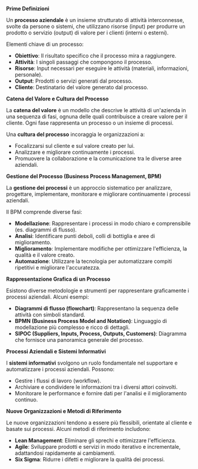 **Prime Definizioni**

  
Un **processo aziendale** è un insieme strutturato di attività interconnesse, svolte da persone o sistemi, che utilizzano risorse (input) per produrre un prodotto o servizio (output) di valore per i clienti (interni o esterni).

  

Elementi chiave di un processo:

  

- **Obiettivo**: Il risultato specifico che il processo mira a raggiungere.
- **Attività**: I singoli passaggi che compongono il processo.
- **Risorse**: Input necessari per eseguire le attività (materiali, informazioni, personale).
- **Output**: Prodotti o servizi generati dal processo.
- **Cliente**: Destinatario del valore generato dal processo.

  

**Catena del Valore e Cultura del Processo**

  

La **catena del valore** è un modello che descrive le attività di un'azienda in una sequenza di fasi, ognuna delle quali contribuisce a creare valore per il cliente. Ogni fase rappresenta un processo o un insieme di processi.

  

Una **cultura del processo** incoraggia le organizzazioni a:

  

- Focalizzarsi sul cliente e sul valore creato per lui.
- Analizzare e migliorare continuamente i processi.
- Promuovere la collaborazione e la comunicazione tra le diverse aree aziendali.

  

**Gestione del Processo (Business Process Management, BPM)**

  

La **gestione dei processi** è un approccio sistematico per analizzare, progettare, implementare, monitorare e migliorare continuamente i processi aziendali.

  

Il BPM comprende diverse fasi:

  

- **Modellazione**: Rappresentare i processi in modo chiaro e comprensibile (es. diagrammi di flusso).
- **Analisi**: Identificare punti deboli, colli di bottiglia e aree di miglioramento.
- **Miglioramento**: Implementare modifiche per ottimizzare l'efficienza, la qualità e il valore creato.
- **Automazione**: Utilizzare la tecnologia per automatizzare compiti ripetitivi e migliorare l'accuratezza.

  

**Rappresentazione Grafica di un Processo**

  

Esistono diverse metodologie e strumenti per rappresentare graficamente i processi aziendali. Alcuni esempi:

  

- **Diagrammi di flusso (flowchart)**: Rappresentano la sequenza delle attività con simboli standard.
- **BPMN (Business Process Model and Notation)**: Linguaggio di modellazione più complesso e ricco di dettagli.
- **SIPOC (Suppliers, Inputs, Process, Outputs, Customers)**: Diagramma che fornisce una panoramica generale del processo.

  

**Processi Aziendali e Sistemi Informativi**

  

I **sistemi informativi** svolgono un ruolo fondamentale nel supportare e automatizzare i processi aziendali. Possono:

  

- Gestire i flussi di lavoro (workflow).
- Archiviare e condividere le informazioni tra i diversi attori coinvolti.
- Monitorare le performance e fornire dati per l'analisi e il miglioramento continuo.

  

**Nuove Organizzazioni e Metodi di Riferimento**

  

Le nuove organizzazioni tendono a essere più flessibili, orientate al cliente e basate sui processi. Alcuni metodi di riferimento includono:

  

- **Lean Management**: Eliminare gli sprechi e ottimizzare l'efficienza.
- **Agile**: Sviluppare prodotti e servizi in modo iterativo e incrementale, adattandosi rapidamente ai cambiamenti.
- **Six Sigma**: Ridurre i difetti e migliorare la qualità dei processi.